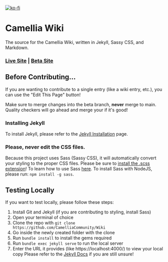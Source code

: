 [![ko-fi](https://storage.ko-fi.com/cdn/brandasset/kofi_bg_tag_dark.png)](https://ko-fi.com/P5P6SNZFW)

# Camellia Wiki

The source for the Camellia Wiki, written in Jekyll, Sassy CSS, and Markdown.

### [Live Site](https://camellia.wiki) | [Beta Site](https://beta.camellia.wiki)

## Before Contributing...

If you are wanting to contribute to a single entry (like a wiki entry, etc.), you can use the "Edit This Page" button!

Make sure to merge changes into the beta branch, **never** merge to main.
Quality checkers will go ahead and merge your if it's good!

### Installing Jekyll
To install Jekyll, please refer to the [Jekyll Installation](https://jekyllrb.com/docs/installation/) page.

### Please, never edit the CSS files.
Because this project uses Sass (Sassy CSS), it will automatically convert your styling to the proper CSS files.
Please be sure to [install the .scss extension](https://marketplace.visualstudio.com/items?itemName=glenn2223.live-sass)!
To learn how to use Sass [here](https://sass-lang.com/install/).
To install Sass with NodeJS, please run: `npm install -g sass`.

## Testing Locally

If you want to test locally, please follow these steps:
1. Install Git and Jekyll (if you are contributing to styling, install Sass)
2. Open your terminal of choice
3. Clone the repo with `git clone https://github.com/CamelliaCommunity/Wiki`
4. Go inside the newly created folder with the clone
5. Run `bundle install` to install the gems required
6. Run `bundle exec jekyll serve` to run the local server
7. Enter the URL it provides (like https://localhost:4000/) to view your local copy
Please refer to the [Jekyll Docs](https://jekyllrb.com/docs/) if you are still unsure!
